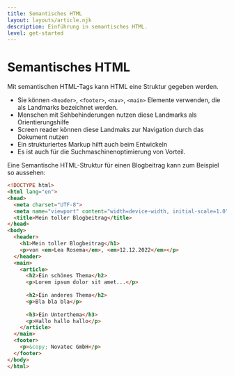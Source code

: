 ```yaml
---
title: Semantisches HTML
layout: layouts/article.njk
description: Einführung in semantisches HTML.
level: get-started
---
```

# Semantisches HTML

Mit semantischen HTML-Tags kann HTML eine Struktur gegeben werden.

- Sie können `<header>`, `<footer>`, `<nav>`, `<main>` Elemente verwenden, die als Landmarks bezeichnet werden.
- Menschen mit Sehbehinderungen nutzen diese Landmarks als Orientierungshilfe
- Screen reader können diese Landmaks zur Navigation durch das Dokument nutzen
- Ein strukturiertes Markup hilft auch beim Entwickeln
- Es ist auch für die Suchmaschinenoptimierung von Vorteil.

Eine Semantische HTML-Struktur für einen Blogbeitrag kann zum Beispiel so aussehen:

```html
<!DOCTYPE html>
<html lang="en">
<head>
  <meta charset="UTF-8">
  <meta name="viewport" content="width=device-width, initial-scale=1.0">
  <title>Mein toller Blogbeitrag</title>
</head>
<body>
  <header>
    <h1>Mein toller Blogbeitrag</h1>
    <p>von <em>Lea Rosema</em>, <em>12.12.2022</em></p>
  </header>
  <main>
    <article>
      <h2>Ein schönes Thema</h2>
      <p>Lorem ipsum dolor sit amet...</p>
      
      <h2>Ein anderes Thema</h2>
      <p>Bla bla bla</p>
      
      <h3>Ein Unterthema</h3>
      <p>Hallo hallo hallo</p>
    </article>
  </main>
  <footer>
    <p>&copy; Novatec GmbH</p>
  </footer>
</body>
</html>
```

